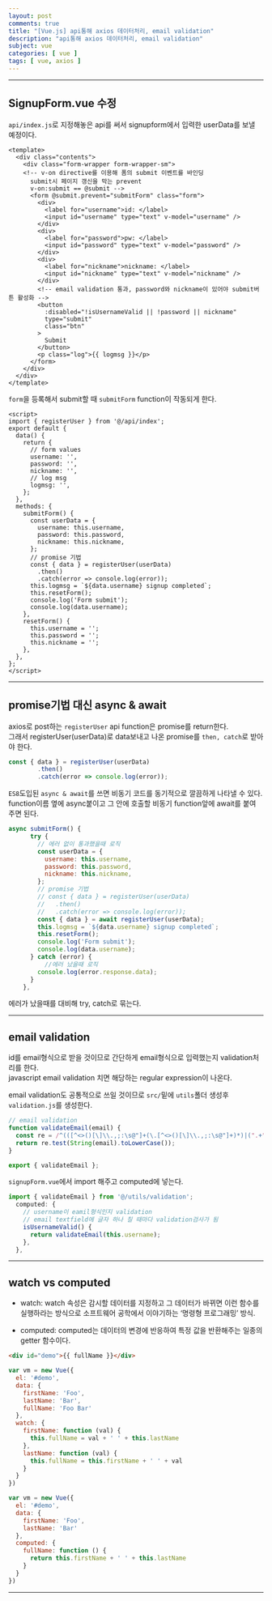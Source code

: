```yaml
---
layout: post
comments: true
title: "[Vue.js] api통해 axios 데이터처리, email validation"
description: "api통해 axios 데이터처리, email validation"
subject: vue
categories: [ vue ]
tags: [ vue, axios ]
---
```


<hr>

## SignupForm.vue 수정

`api/index.js`로 지정해놓은 api를 써서 signupform에서 입력한 userData를 보낼 예정이다.

```vue
<template>
  <div class="contents">
    <div class="form-wrapper form-wrapper-sm">
    <!-- v-on directive를 이용해 폼의 submit 이벤트를 바인딩
      submit시 페이지 갱신을 막는 prevent
      v-on:submit == @submit -->
      <form @submit.prevent="submitForm" class="form">
        <div>
          <label for="username">id: </label>
          <input id="username" type="text" v-model="username" />
        </div>
        <div>
          <label for="password">pw: </label>
          <input id="password" type="text" v-model="password" />
        </div>
        <div>
          <label for="nickname">nickname: </label>
          <input id="nickname" type="text" v-model="nickname" />
        </div>
        <!-- email validation 통과, password와 nickname이 있어야 submit버튼 활성화 -->
        <button
          :disabled="!isUsernameValid || !password || nickname"
          type="submit"
          class="btn"
        >
          Submit
        </button>
        <p class="log">{{ logmsg }}</p>
      </form>
    </div>
  </div>
</template>
```

`form`을 등록해서 submit할 때 `submitForm` function이 작동되게 한다.

```vue
<script>
import { registerUser } from '@/api/index';
export default {
  data() {
    return {
      // form values
      username: '',
      password: '',
      nickname: '',
      // log msg
      logmsg: '',
    };
  },
  methods: {
    submitForm() {
      const userData = {
        username: this.username,
        password: this.password,
        nickname: this.nickname,
      };
      // promise 기법
      const { data } = registerUser(userData)
        .then()
        .catch(error => console.log(error));
      this.logmsg = `${data.username} signup completed`;
      this.resetForm();
      console.log('Form submit');
      console.log(data.username);
    },
    resetForm() {
      this.username = '';
      this.password = '';
      this.nickname = '';
    },
  },
};
</script>
```

<hr>

## promise기법 대신 async & await

axios로 post하는 `registerUser` api function은 promise를 return한다.  
그래서 registerUser(userData)로 data보내고 나온 promise를 `then, catch`로 받아야 한다.  

```javascript
const { data } = registerUser(userData)
        .then()
        .catch(error => console.log(error));
```

`ES8`도입된 `async & await`를 쓰면 비동기 코드를 동기적으로 깔끔하게 나타낼 수 있다.  
function이름 옆에 async붙이고 그 안에 호출할 비동기 function앞에 await를 붙여 주면 된다.  

```javascript
async submitForm() {
      try {
        // 에러 없이 통과했을때 로직
        const userData = {
          username: this.username,
          password: this.password,
          nickname: this.nickname,
        };
        // promise 기법
        // const { data } = registerUser(userData)
        //   .then()
        //   .catch(error => console.log(error));
        const { data } = await registerUser(userData);
        this.logmsg = `${data.username} signup completed`;
        this.resetForm();
        console.log('Form submit');
        console.log(data.username);
      } catch (error) {
          //에러 났을때 로직
        console.log(error.response.data);
      }
    },
```

에러가 났을때를 대비해 try, catch로 묶는다.

<hr>

## email validation

id를 email형식으로 받을 것이므로 간단하게 email형식으로 입력했는지 validation처리를 한다.  
javascript email validation 치면 해당하는 regular expression이 나온다.

email validation도 공통적으로 쓰일 것이므로 `src/`밑에 `utils`폴더 생성후 `validation.js`를 생성한다.

```javascript
// email validation
function validateEmail(email) {
  const re = /^(([^<>()[\]\\.,;:\s@"]+(\.[^<>()[\]\\.,;:\s@"]+)*)|(".+"))@((\[[0-9]{1,3}\.[0-9]{1,3}\.[0-9]{1,3}\.[0-9]{1,3}\])|(([a-zA-Z\-0-9]+\.)+[a-zA-Z]{2,}))$/;
  return re.test(String(email).toLowerCase());
}

export { validateEmail };
```

`signupForm.vue`에서 import 해주고 computed에 넣는다. 

```javascript
import { validateEmail } from '@/utils/validation';
  computed: {
    // username이 eamil형식인지 validation
    // email textfield에 글자 하나 칠 때마다 validation검사가 됨
    isUsernameValid() {
      return validateEmail(this.username);
    },
  },

```

<hr>

## watch vs computed

* watch: watch 속성은 감시할 데이터를 지정하고 그 데이터가 바뀌면 이런 함수를 실행하라는 방식으로 소프트웨어 공학에서 이야기하는 ‘명령형 프로그래밍’ 방식.

* computed: computed는 데이터의 변경에 반응하여 특정 값을 반환해주는 일종의 getter 함수이다.

```html
<div id="demo">{{ fullName }}</div>
```

```javascript
var vm = new Vue({
  el: '#demo',
  data: {
    firstName: 'Foo',
    lastName: 'Bar',
    fullName: 'Foo Bar'
  },
  watch: {
    firstName: function (val) {
      this.fullName = val + ' ' + this.lastName
    },
    lastName: function (val) {
      this.fullName = this.firstName + ' ' + val
    }
  }
})
```

```javascript
var vm = new Vue({
  el: '#demo',
  data: {
    firstName: 'Foo',
    lastName: 'Bar'
  },
  computed: {
    fullName: function () {
      return this.firstName + ' ' + this.lastName
    }
  }
})
```

<hr>
